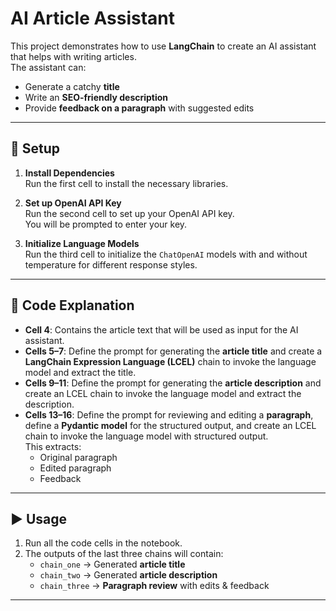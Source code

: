 # AI Article Assistant

This project demonstrates how to use **LangChain** to create an AI assistant that helps with writing articles.  
The assistant can:  
- Generate a catchy **title**  
- Write an **SEO-friendly description**  
- Provide **feedback on a paragraph** with suggested edits  

---

## 🚀 Setup

1. **Install Dependencies**  
   Run the first cell to install the necessary libraries.

2. **Set up OpenAI API Key**  
   Run the second cell to set up your OpenAI API key.  
   You will be prompted to enter your key.

3. **Initialize Language Models**  
   Run the third cell to initialize the `ChatOpenAI` models with and without temperature for different response styles.

---

## 📝 Code Explanation

- **Cell 4**: Contains the article text that will be used as input for the AI assistant.  
- **Cells 5–7**: Define the prompt for generating the **article title** and create a **LangChain Expression Language (LCEL)** chain to invoke the language model and extract the title.  
- **Cells 9–11**: Define the prompt for generating the **article description** and create an LCEL chain to invoke the language model and extract the description.  
- **Cells 13–16**: Define the prompt for reviewing and editing a **paragraph**, define a **Pydantic model** for the structured output, and create an LCEL chain to invoke the language model with structured output.  
  This extracts:
  - Original paragraph  
  - Edited paragraph  
  - Feedback  

---

## ▶️ Usage

1. Run all the code cells in the notebook.  
2. The outputs of the last three chains will contain:  
   - `chain_one` → Generated **article title**  
   - `chain_two` → Generated **article description**  
   - `chain_three` → **Paragraph review** with edits & feedback  

---
